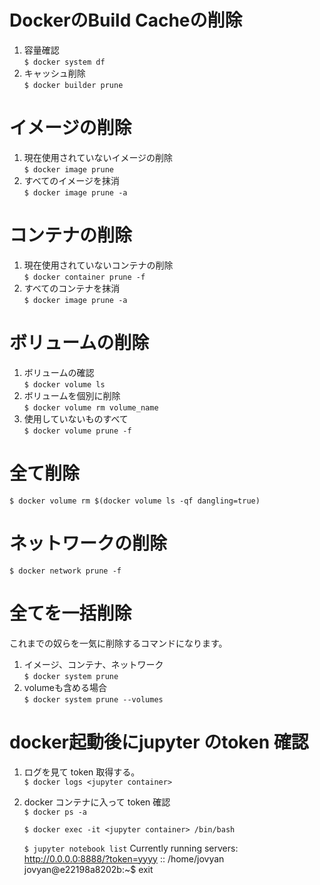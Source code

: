 

# DockerのBuild Cacheの削除
1. 容量確認  
```$ docker system df```
2. キャッシュ削除  
```$ docker builder prune```

# イメージの削除
1. 現在使用されていないイメージの削除  
```$ docker image prune```
2. すべてのイメージを抹消  
```$ docker image prune -a```

# コンテナの削除
1. 現在使用されていないコンテナの削除  
```$ docker container prune -f```
2. すべてのコンテナを抹消  
```$ docker image prune -a```

# ボリュームの削除
1. ボリュームの確認  
```$ docker volume ls```
2. ボリュームを個別に削除  
```$ docker volume rm volume_name```
3. 使用していないものすべて  
```$ docker volume prune -f```

# 全て削除
```$ docker volume rm $(docker volume ls -qf dangling=true)```

# ネットワークの削除
```$ docker network prune -f```

# 全てを一括削除
これまでの奴らを一気に削除するコマンドになります。

1. イメージ、コンテナ、ネットワーク   
```$ docker system prune```
2. volumeも含める場合  
```$ docker system prune --volumes```

# docker起動後にjupyter のtoken 確認
1. ログを見て token 取得する。  
```$ docker logs <jupyter container>```
2. docker コンテナに入って token 確認  
   ```$ docker ps -a```
   
   ```$ docker exec -it <jupyter container> /bin/bash```  
   
   ```$ jupyter notebook list```
    Currently running servers:
    http://0.0.0.0:8888/?token=yyyy :: /home/jovyan
    jovyan@e22198a8202b:~$ exit

